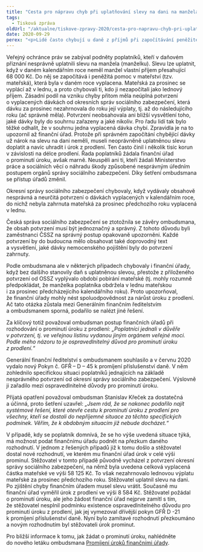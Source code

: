 ```yaml
---
title: "Cesta pro nápravu chyb při uplatňování slevy na dani na manžela/manželku otevřena"
tags:
  - Tisková zpráva
oldUrl: "/aktualne/tiskove-zpravy-2020/cesta-pro-napravu-chyb-pri-uplatnovani-slevy-na-dani-na-manzelamanzelku-otevrena"
date: 2020-09-29
perex: "<p>Lidé často chybují u daně z příjmů při započítávání peněžité pomoci v mateřství do výše příjmu pro možnost uplatnění slevy na manžela. V minulosti se tak dělo i kvůli nesprávným potvrzením o vyplacených dávkách vydávaných okresními správami sociálního zabezpečení. Neoprávněně uplatněnou slevu lidé museli doplatit. Díky šetření ombudsmana mají nyní možnost žádat alespoň o prominutí úroku z prodlení, který by jinak také museli zaplatit.</p>"
---
```


<!-- imported from the old website -->

<p>Veřejný ochránce práv se zabýval podněty poplatníků, kteří v daňovém přiznání nesprávně uplatnili slevu na manžela (manželku). Slevu lze uplatnit, když v daném kalendářním roce neměl manžel vlastní příjem přesahující 68 000 Kč. Do něj se započítává i peněžitá pomoc v mateřství (tzv. mateřská), která byla v daném roce vyplacena. Mateřská za prosinec se vyplácí až v lednu, a proto chybovali ti, kdo ji nezapočítali jako lednový příjem. Zásadní podíl na vzniku chyby přitom měla neúplná potvrzení o vyplacených dávkách od okresních správ sociálního zabezpečení, která dávku za prosinec nezahrnovala do roku její výplaty, tj. až do následujícího roku (ač správně měla). Potvrzení neobsahovala ani bližší vysvětlení toho, jaké dávky byly do souhrnu zařazeny a jaké nikoliv. Pro řadu lidí tak bylo těžké odhalit, že v souhrnu jedna vyplacená dávka chybí. Zpravidla je na to upozornil až finanční úřad. Protože při správném započítání chybějící dávky už nárok na slevu na dani neměli, museli neoprávněně uplatněnou slevu doplatit a navíc uhradit i úrok z prodlení. Ten často činil i několik tisíc korun v závislosti na délce prodlení. Řada poplatníků žádala finanční úřad o prominutí úroku, avšak marně. Neuspěli ani ti, kteří žádali Ministerstvo práce a sociálních věcí o náhradu škody způsobené nesprávným úředním postupem orgánů správy sociálního zabezpečení. Díky šetření ombudsmana se přístup úřadů změnil. </p> <p>Okresní správy sociálního zabezpečení chybovaly, když vydávaly obsahově nesprávná a neurčitá potvrzení o dávkách vyplacených v kalendářním roce, do nichž nebyla zahrnuta mateřská za prosinec předchozího roku vyplacená v lednu. </p> <p>Česká správa sociálního zabezpečení se ztotožnila se závěry ombudsmana, že obsah potvrzení musí být jednoznačný a správný. Z tohoto důvodu byli zaměstnanci ČSSZ na správný postup opakovaně upozorněni. Každé potvrzení by do budoucna mělo obsahovat také doprovodný text a vysvětlení, jaké dávky nemocenského pojištění byly do potvrzení zahrnuty.</p> <p>Podle ombudsmana ale v některých případech chybovaly i finanční úřady, když bez dalšího stanovily daň s uplatněnou slevou, přestože z přiloženého potvrzení od OSSZ vyplývalo období pobírání mateřské (tj. mohly rozumně předpokládat, že manželka poplatníka obdržela v lednu mateřskou i za prosinec předcházejícího kalendářního roku). Proto upozorňoval, že finanční úřady mohly nést spoluodpovědnost za nárůst úroku z prodlení. Ač tato otázka zůstala mezi Generálním finančním ředitelstvím a ombudsmanem sporná, podařilo se nalézt jiné řešení.</p> <p>Za klíčový totiž považoval ombudsman postup finančních úřadů při rozhodování o prominutí úroku z prodlení: <i>„Poplatníci jednali v důvěře v potvrzení, tj. ve veřejnou listinu vydanou jiným orgánem veřejné moci. Podle mého názoru to je ospravedlnitelný důvod pro prominutí úroku z prodlení.“</i></p> <p>Generální finanční ředitelství s ombudsmanem souhlasilo a v červnu 2020 vydalo nový Pokyn č. GFŘ – D – 45 k promíjení příslušenství daně. V něm zohlednilo specifickou situaci poplatníků jednajících na základě nesprávného potvrzení od okresní správy sociálního zabezpečení. Výslovně ji zařadilo mezi ospravedlnitelné důvody pro prominutí úroku.</p> <p>Přijatá opatření považoval ombudsman Stanislav Křeček za dostatečná a účinná, proto šetření uzavřel: <i>„Jsem rád, že se nakonec podařilo najít systémové řešení, které otevře cestu k prominutí úroku z prodlení pro všechny, kteří se dostali do nepříjemné situace za těchto specifických podmínek. Věřím, že k obdobným situacím již nebude docházet.“</i></p> <p>V případě, kdy se poplatník domnívá, že se ho výše uvedená situace týká, má možnost podat finančnímu úřadu podnět na přezkum daného rozhodnutí. V jednom z řešených případů již k tomu došlo a stěžovatel dostal nové rozhodnutí, ve kterém mu finanční úřad úrok v celé výši prominul. Stěžovatel v tomto případě původně vycházel z potvrzení okresní správy sociálního zabezpečení, na němž byla uvedena celková vyplacená částka mateřské ve výši 58 125 Kč. To však nezahrnovalo lednovou výplatu mateřské za prosinec předchozího roku. Stěžovatel uplatnil slevu na dani. Po zjištění chyby finančním úřadem musel slevu vrátit. Současně mu finanční úřad vyměřil úrok z prodlení ve výši 8 584 Kč. Stěžovatel požádal o prominutí úroku, ale jeho žádost finanční úřad nejprve zamítl s tím, že stěžovatel nesplnil podmínku existence ospravedlnitelného důvodu pro prominutí úroku z prodlení, jak jej vymezoval dřívější pokyn GFŘ D -21 k promíjení příslušenství daně. Nyní bylo zamítavé rozhodnutí přezkoumáno a novým rozhodnutím byl stěžovateli úrok prominut.</p> <p>Pro bližší informace k tomu, jak žádat o prominutí úroku, nahlédněte do nového letáku ombudsmana <a href="https://www.ochrance.cz/fileadmin/user_upload/Letaky/Promijeni-uroku.pdf" target="_blank">Promíjení úroků finančními úřady</a>.</p>
